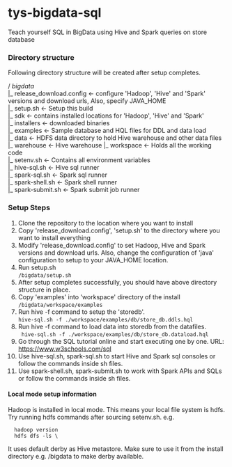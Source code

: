 # tys-bigdata-sql
Teach yourself SQL in BigData using Hive and Spark queries on store database

### Directory structure  
Following directory structure will be created after setup completes.  

/ *bigdata*  
|_ release_download.config <- configure 'Hadoop', 'Hive' and 'Spark' versions and download urls, Also, specify JAVA_HOME  
|_ setup.sh  <- Setup this build  
|_ sdk <- contains installed locations for 'Hadoop', 'Hive' and 'Spark'  
|_ installers <- downloaded binaries  
|_ examples <- Sample database and HQL files for DDL and data load  
|_ data <- HDFS data directory to hold Hive warehouse and other data files  
   |_ warehouse <- Hive warehouse
|_ workspace <- Holds all the working code  
|_ setenv.sh <- Contains all environment variables  
|_ hive-sql.sh <- Hive sql runner  
|_ spark-sql.sh <- Spark sql runner  
|_ spark-shell.sh <- Spark shell runner  
|_ spark-submit.sh <- Spark submit job runner  

### Setup Steps   
1. Clone the repository to the location where you want to install  
2. Copy 'release_download.config', 'setup.sh' to the directory where you want to install everything  
3. Modify 'release_download.config' to set Hadoop, Hive and Spark versions and download urls. Also, change the configuration of 'java' configuration to setup to your JAVA_HOME location.   
4. Run setup.sh  
  `/bigdata/setup.sh`  
5. After setup completes successfully, you should have above directory structure in place.  
6. Copy 'examples' into 'workspace' directory of the install  
  `/bigdata/workspace/examples`  
7. Run hive -f command to setup the 'storedb'.  
  ` hive-sql.sh -f ./workspace/examples/db/store_db.ddls.hql `  
8. Run hive -f command to load data into storedb from the datafiles.  
  ` hive-sql.sh -f ./workspace/examples/db/store_db.dataload.hql`   
9. Go through the SQL tutorial online and start executing one by one. URL: https://www.w3schools.com/sql  
10. Use hive-sql.sh, spark-sql.sh to start Hive and Spark sql consoles or follow the commands inside sh files.  
11. Use spark-shell.sh, spark-submit.sh to work with Spark APIs and SQLs or follow the commands inside sh files.  

#### Local mode setup information
Hadoop is installed in local mode. This means your local file system is hdfs. Try running hdfs commands after sourcing setenv.sh.  e.g.  
```  
  hadoop version  
  hdfs dfs -ls \    
```
It uses default derby as Hive metastore. Make sure to use it from the install directory e.g. /bigdata to make derby available.

